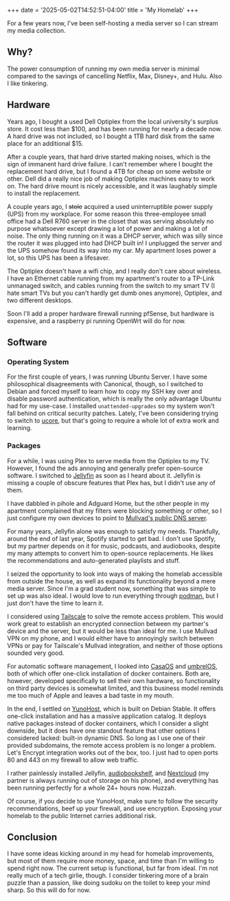 +++
date = '2025-05-02T14:52:51-04:00'
title = 'My Homelab'
+++

For a few years now, I've been self-hosting a media server so I can stream my media collection.

## Why?

The power consumption of running my own media server is minimal compared to the savings of cancelling Netflix, Max, Disney+, and Hulu. Also I like tinkering.

## Hardware

Years ago, I bought a used Dell Optiplex from the local university's surplus store. It cost less than $100, and has been running for nearly a decade now. A hard drive was not included, so I bought a 1TB hard disk from the same place for an additional $15.

After a couple years, that hard drive started making noises, which is the sign of immanent hard drive failure. I can't remember where I bought the replacement hard drive, but I found a 4TB for cheap on some website or other. Dell did a really nice job of making Optiplex machines easy to work on. The hard drive mount is nicely accessible, and it was laughably simple to install the replacement.

A couple years ago, I ~~stole~~ acquired a used uninterruptible power supply (UPS) from my workplace. For some reason this three-employee small office had a Dell R760 server in the closet that was serving absolutely no purpose whatsoever except drawing a lot of power and making a lot of noise. The only thing running on it was a DHCP server, which was silly since the router it was plugged into had DHCP built in! I unplugged the server and the UPS somehow found its way into my car. My apartment loses power a lot, so this UPS has been a lifesaver.

The Optiplex doesn't have a wifi chip, and I really don't care about wireless. I have an Ethernet cable running from my apartment's router to a TP-Link unmanaged switch, and cables running from the switch to my smart TV (I hate smart TVs but you can't hardly get dumb ones anymore), Optiplex, and two different desktops.

Soon I'll add a proper hardware firewall running pfSense, but hardware is expensive, and a raspberry pi running OpenWrt will do for now.

## Software

### Operating System

For the first couple of years, I was running Ubuntu Server. I have some philosophical disagreements with Canonical, though, so I switched to Debian and forced myself to learn how to copy my SSH key over and disable password authentication, which is really the only advantage Ubuntu had for my use-case. I installed `unattended-upgrades` so my system won't fall behind on critical security patches. Lately, I've been considering trying to switch to [ucore](https://github.com/ublue-os/ucore), but that's going to require a whole lot of extra work and learning.

### Packages

For a while, I was using Plex to serve media from the Optiplex to my TV. However, I found the ads annoying and generally prefer open-source software. I switched to [Jellyfin](https://jellyfin.org/) as soon as I heard about it. Jellyfin is missing a couple of obscure features that Plex has, but I didn't use any of them.

I have dabbled in pihole and Adguard Home, but the other people in my apartment complained that my filters were blocking something or other, so I just configure my own devices to point to [Mullvad's public DNS server](https://mullvad.net/en/help/dns-over-https-and-dns-over-tls).

For many years, Jellyfin alone was enough to satisfy my needs. Thankfully, around the end of last year, Spotify started to get bad. I don't use Spotify, but my partner depends on it for music, podcasts, and audiobooks, despite my many attempts to convert him to open-source replacements. He likes the recommendations and auto-generated playlists and stuff.

I seized the opportunity to look into ways of making the homelab accessible from outside the house, as well as expand its functionality beyond a mere media server. Since I'm a grad student now, something that was simple to set up was also ideal. I would love to run everything through [podman](https://podman.io/), but I just don't have the time to learn it.

I considered using [Tailscale](https://tailscale.com/) to solve the remote access problem. This would work great to establish an encrypted connection between my partner's device and the server, but it would be less than ideal for me. I use Mullvad VPN on my phone, and I would either have to annoyingly switch between VPNs or pay for Tailscale's Mullvad integration, and neither of those options sounded very good.

For automatic software management, I looked into [CasaOS](https://casaos.zimaspace.com/) and [umbrelOS](https://umbrel.com/umbrelos), both of which offer one-click installation of docker containers. Both are, however, developed specifically to sell their own hardware, so functionality on third party devices is somewhat limited, and this business model reminds me too much of Apple and leaves a bad taste in my mouth.

In the end, I settled on [YunoHost](https://yunohost.org/), which is built on Debian Stable. It offers one-click installation and has a massive application catalog. It deploys native packages instead of docker containers, which I consider a slight downside, but it does have one standout feature that other options I considered lacked: built-in dynamic DNS. So long as I use one of their provided subdomains, the remote access problem is no longer a problem. Let's Encrypt integration works out of the box, too. I just had to open ports 80 and 443 on my firewall to allow web traffic.

I rather painlessly installed Jellyfin, [audiobookshelf](https://www.audiobookshelf.org/), and [Nextcloud](https://nextcloud.com/) (my partner is always running out of storage on his phone), and everything has been running perfectly for a whole 24+ hours now. Huzzah.

Of course, if you decide to use YunoHost, make sure to follow the security recommendations, beef up your firewall, and use encryption. Exposing your homelab to the public Internet carries additional risk.

## Conclusion

I have some ideas kicking around in my head for homelab improvements, but most of them require more money, space, and time than I'm willing to spend right now. The current setup is functional, but far from ideal. I'm not really much of a tech girlie, though. I consider tinkering more of a brain puzzle than a passion, like doing sudoku on the toilet to keep your mind sharp. So this will do for now.